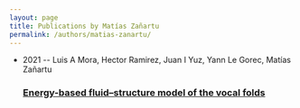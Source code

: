 ```yaml
---
layout: page
title: Publications by Matías Zañartu
permalink: /authors/matias-zanartu/
---
```


<ul class="post-list">
<li><span class='post-meta'>2021 -- Luis A Mora, Hector Ramirez, Juan I Yuz, Yann Le Gorec, Matías Zañartu</span><h3><a class='post-link' href='../../energy-based-fluid-structure-model-of-the-vocal-folds'>Energy-based fluid–structure model of the vocal folds</a></h3></li>

</ul>

